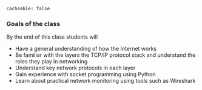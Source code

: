 ```
cacheable: false
```

### Goals of the class

By the end of this class students will

*  Have a general understanding of how the Internet works
*  Be familiar with the layers the TCP/IP protocol stack and understand the roles they play in networking
*  Understand key network protocols in each layer
*  Gain experience with socket programming using Python
*  Learn about practical network monitoring using tools such as Wireshark

